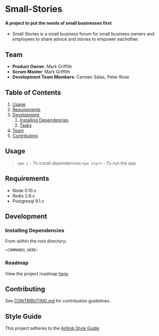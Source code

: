 # Small-Stories

#### A project to put the needs of small businesses first

- Small Stories is a small business forum for small business owners and employees to share advice and stories to empower eachother.

## Team

- **Product Owner**: Mark Griffith
- **Scrum Master**: Mark Griffith
- **Development Team Members**: Carmen Salas, Peter Rose

## Table of Contents

1. [Usage](#Usage)
1. [Requirements](#requirements)
1. [Development](#development)
   1. [Installing Dependencies](#installing-dependencies)
   1. [Tasks](#tasks)
1. [Team](#team)
1. [Contributing](#contributing)

## Usage

> `npm i` - To install dependencies
> `npm start` - To run the app

## Requirements

- Node 0.10.x
- Redis 2.6.x
- Postgresql 9.1.x

## Development

### Installing Dependencies

From within the root directory:

```sh
<COMMANDS_HERE>
```

### Roadmap

View the project roadmap [here](LINK_TO_PROJECTS_TAB).

## Contributing

See [CONTRIBUTING.md](CONTRIBUTING.md) for contribution guidelines.

## Style Guide

This project adheres to the [Airbnb Style Guide](https://github.com/airbnb/javascript).
